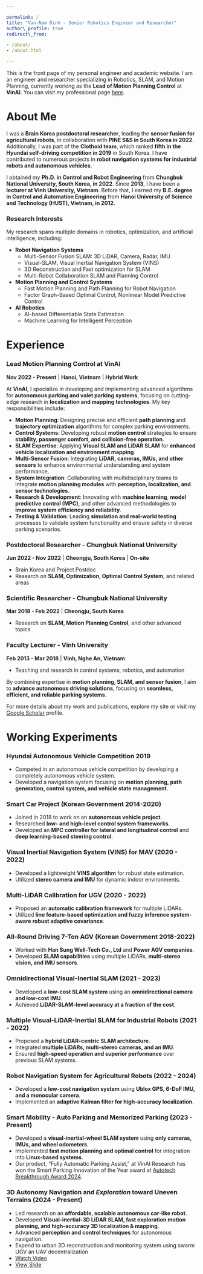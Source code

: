 ```yaml
---

permalink: /
title: "Van-Nam Dinh - Senior Robotics Engineer and Researcher"
author\_profile: true
redirect\_from:

- /about/
- /about.html

---
```


This is the front page of my personal engineer and academic website. I am an engineer and researcher specializing in Robotics, SLAM, and Motion Planning, currently working as the **Lead of Motion Planning Control** at **VinAI**. You can visit my professional page [here](https://sites.google.com/view/dinhnam).

# About Me

I was a **Brain Korea postdoctoral researcher**, leading the **sensor fusion for agricultural robots**, in collaboration with **PINE S&S in South Korea in 2022**. Additionally, I was part of the **Clothoid team**, which ranked **fifth in the Hyundai self-driving competition in 2019** in South Korea. I have contributed to numerous projects in **robot navigation systems for industrial robots and autonomous vehicles**.

I obtained my **Ph.D. in Control and Robot Engineering** from **Chungbuk National University, South Korea, in 2022**. Since **2013**, I have been a **lecturer at Vinh University, Vietnam**. Before that, I earned my **B.E. degree in Control and Automation Engineering** from **Hanoi University of Science and Technology (HUST), Vietnam, in 2012**.

### Research Interests

My research spans multiple domains in robotics, optimization, and artificial intelligence, including:

- **Robot Navigation Systems**
  - Multi-Sensor Fusion SLAM: 3D LiDAR, Camera, Radar, IMU
  - Visual-SLAM, Visual Inertial Navigation System (VINS)
  - 3D Reconstruction and Fast optimization for SLAM
  - Multi-Robot Collaboration SLAM and Planning Control
- **Motion Planning and Control Systems**
  - Fast Motion Planning and Path Planning for Robot Navigation
  - Factor Graph-Based Optimal Control, Nonlinear Model Predictive Control
- **AI Robotics**
  - AI-based Differentiable State Estimation
  - Machine Learning for Intelligent Perception

# Experience

### **Lead Motion Planning Control at VinAI**

**Nov 2022 - Present** | **Hanoi, Vietnam** | **Hybrid Work**

At **VinAI**, I specialize in developing and implementing advanced algorithms for **autonomous parking and valet parking systems**, focusing on cutting-edge research in **localization and mapping technologies**. My key responsibilities include:

- **Motion Planning**: Designing precise and efficient **path planning** and **trajectory optimization** algorithms for complex parking environments.
- **Control Systems**: Developing robust **motion control** strategies to ensure **stability, passenger comfort, and collision-free operation**.
- **SLAM Expertise**: Applying **Visual SLAM and LiDAR SLAM** for **enhanced vehicle localization and environment mapping**.
- **Multi-Sensor Fusion**: Integrating **LiDAR, cameras, IMUs, and other sensors** to enhance environmental understanding and system performance.
- **System Integration**: Collaborating with multidisciplinary teams to integrate **motion planning modules** with **perception, localization, and sensor technologies**.
- **Research & Development**: Innovating with **machine learning**, **model predictive control (MPC)**, and other advanced methodologies to **improve system efficiency and reliability**.
- **Testing & Validation**: Leading **simulation and real-world testing** processes to validate system functionality and ensure safety in diverse parking scenarios.

### **Postdoctoral Researcher - Chungbuk National University**

**Jun 2022 - Nov 2022** | **Cheongju, South Korea** | **On-site**

- Brain Korea and Project Postdoc
- Research on **SLAM, Optimization, Optimal Control System**, and related areas

### **Scientific Researcher - Chungbuk National University**

**Mar 2018 - Feb 2022** | **Cheongju, South Korea**

- Research on **SLAM, Motion Planning Control**, and other advanced topics

### **Faculty Lecturer - Vinh University**

**Feb 2013 - Mar 2018** | **Vinh, Nghe An, Vietnam**

- Teaching and research in control systems, robotics, and automation

By combining expertise in **motion planning, SLAM, and sensor fusion**, I aim to **advance autonomous driving solutions**, focusing on **seamless, efficient, and reliable parking systems**.

For more details about my work and publications, explore my site or visit my [Google Scholar](https://scholar.google.com/) profile.

# Working Experiments

### Hyundai Autonomous Vehicle Competition 2019

- Competed in an autonomous vehicle competition by developing a completely autonomous vehicle system.
- Developed a navigation system focusing on **motion planning, path generation, control system, and vehicle state management**.

### Smart Car Project (Korean Government 2014-2020)

- Joined in 2018 to work on an **autonomous vehicle project**.
- Researched **low- and high-level control system frameworks**.
- Developed an **MPC controller for lateral and longitudinal control** and **deep learning-based steering control**.

### Visual Inertial Navigation System (VINS) for MAV (2020 - 2022)

- Developed a lightweight **VINS algorithm** for robust state estimation.
- Utilized **stereo camera and IMU** for dynamic indoor environments.

### Multi-LiDAR Calibration for UGV (2020 - 2022)

- Proposed an **automatic calibration framework** for multiple LiDARs.
- Utilized **line feature-based optimization and fuzzy inference system-aware robust adaptive covariance**.

### All-Round Driving 7-Ton AGV (Korean Government 2018-2022)

- Worked with **Han Sung Well-Tech Co., Ltd** and **Power AGV companies**.
- Developed **SLAM capabilities** using multiple LiDARs, **multi-stereo vision, and IMU sensors**.

### Omnidirectional Visual-Inertial SLAM (2021 - 2023)

- Developed a **low-cost SLAM system** using an **omnidirectional camera and low-cost IMU**.
- Achieved **LiDAR-SLAM-level accuracy at a fraction of the cost**.

### Multiple Visual-LiDAR-Inertial SLAM for Industrial Robots (2021 - 2022)

- Proposed a **hybrid LiDAR-centric SLAM architecture**.
- Integrated **multiple LiDARs, multi-stereo cameras, and an IMU**.
- Ensured **high-speed operation and superior performance** over previous SLAM systems.

### Robot Navigation System for Agricultural Robots (2022 - 2024)

- Developed a **low-cost navigation system** using **Ublox GPS, 6-DoF IMU, and a monocular camera**.
- Implemented an **adaptive Kalman filter for high-accuracy localization**.

### Smart Mobility - Auto Parking and Memorized Parking (2023 - Present)

- Developed a **visual-inertial-wheel SLAM system** using **only cameras, IMUs, and wheel odometers**.
- Implemented **fast motion planning and optimal control** for integration into **Linux-based systems**.
- Our product, “Fully Automatic Parking Assist,” at VinAI Research has won the Smart Parking Innovation of the Year award at [Autotech Breakthrough Award 2024](https://autotechbreakthrough.com/2024-winners/).

### 3D Autonomy Navigation and *Exploration* toward Uneven Terrains (2024 - Present)

- Led research on an **affordable, scalable autonomous car-like robot**.
- Developed **Visual-inertial-3D LiDAR SLAM, fast exploration motion planning, and high-accuracy 3D localization & mapping**.
- Advanced **perception and control techniques** for autonomous navigation.
- Expend to urban 3D reconstruction and monitoring system using swarm UGV án UAV decentralization
- [Watch Video](https://youtube.com/shorts/lfxtb6E9Zx0?si=7Fbp6vOOAHdWkSjM)
- [View Slide](https://www.canva.com/design/DAGcIi4fgcs/YOa-LTS-SVAfTU2JJwCmCg/edit?utm_content=DAGcIi4fgcs&utm_campaign=designshare&utm_medium=link2&utm_source=sharebutton)
